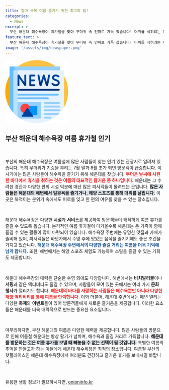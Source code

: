 ```yaml
---
title: 장마 극복 여름 즐기기 위한 최고의 팁!
categories:
  - News
excerpt: >
  부산 해운대 해수욕장이 휴가철을 맞아 무더위 속 인파로 가득 찼습니다! 더위를 식히려는 피서객들의 열기가 뜨겁습니다. 지금 바로 그 현장을 확인해보세요!
feature_text: >
  부산 해운대 해수욕장이 휴가철을 맞아 무더위 속 인파로 가득 찼습니다! 더위를 식히려는 피서객들의 열기가 뜨겁습니다. 지금 바로 그 현장을 확인해보세요!
image: '/assets/img/newspaper.png'
---
```


<p><img src="/assets/img/newspaper.png" alt="kimp 속보" /></p>

<h2 data-ke-size="size26">부산 해운대 해수욕장 여름 휴가철 인기</h2>

<p data-ke-size="size16">&nbsp;</p>

<p>부산의 해운대 해수욕장은 여름철에 많은 사람들이 찾는 인기 있는 관광지로 알려져 있습니다. 특히 무더위가 기승을 부리는 7월 말과 8월 초가 되면 방문객이 급증합니다. 이 시기에는 많은 사람들이 해수욕을 즐기기 위해 해운대를 찾습니다. <b><span style="color: #ee2323;">무더운 날씨에 시원한 바다에서 휴식을 취하는 것은 여름의 대표적인 즐거움 중 하나입니다.</span></b> 해운대는 그 수려한 경관과 다양한 편의 시설 덕분에 매년 많은 피서객들이 몰려드는 곳입니다. <b><span style="background-color: #21538527;">많은 사람들은 해운대의 해변에서 일광욕을 즐기거나, 해양 스포츠를 통해 더위를 날립니다.</span></b> 이곳은 북적이는 분위기 속에서도 피로를 잊고 한 편의 여유를 찾을 수 있는 장소입니다.</p>

<p data-ke-size="size16">&nbsp;</p>

<p>해운대 해수욕장은 다양한 <b>시설</b>과 <b>서비스</b>를 제공하여 방문객들이 쾌적하게 여름 휴가를 즐길 수 있도록 돕습니다. 본격적인 여름 휴가철이 다가올수록 해운대는 온 가족이 함께 즐길 수 있는 활동이 많이 마련되어 있습니다. 해수욕장 주변에는 유명한 맛집과 카페가 즐비해 있어, 피서객들은 바닷가에서 수영 후에 맛있는 음식을 즐기기에도 좋은 조건을 가지고 있습니다. <b><span style="color: #1a5490;">해운대 해수욕장 주변에서의 다양한 즐길 거리는 여름을 더욱 기억에 남게 합니다.</span></b> 또한, 해변에서는 해양 스포츠 체험도 가능하여 스릴을 즐길 수 있는 기회도 제공합니다.</p>

<p data-ke-size="size16">&nbsp;</p>

<p>해운대 해수욕장의 매력은 단순한 수영 외에도 다양합니다. 해변에서는 <b>비치발리볼</b>이나 <b>서핑</b>과 같은 액티비티도 즐길 수 있으며, 사람들이 모여 있는 곳에서는 여러 가지 <b>문화 행사</b>가 열리기도 합니다. <b><span style="color: #ee2323;">해운대의 바다를 사랑하는 사람들은 해수욕뿐만 아니라 다양한 해양 액티비티를 통해 여름을 만끽합니다.</span></b> 이와 더불어, 해운대 주변에서는 매년 열리는 다양한 <b>축제</b>와 <b>이벤트</b>들이 있어 방문객들에게 새로운 즐거움을 제공합니다. 이러한 요소들은 해운대를 더욱 매력적으로 만드는 중요한 요소입니다.</p>

<p data-ke-size="size16">&nbsp;</p>

<p>마무리하자면, 부산 해운대의 여름은 다양한 매력을 제공합니다. 많은 사람들의 방문으로 인해 여름철 해운대는 항상 활기가 넘치며, 해수욕과 즐길 거리로 가득합니다. <b><span style="background-color: #21538527;">해운대를 방문하는 것은 여름 휴가를 보낼 때 빼놓을 수 없는 선택이 될 것입니다.</span></b> 특별한 여름의 추억을 만들고자 하는 이들에게 해운대 해수욕장은 최적의 장소입니다. 여름철 부산의 핫플레이스인 해운대 해수욕장에서 여러분도 건강하고 즐거운 휴가를 보내시길 바랍니다.</p>

<p data-ke-size="size16">&nbsp;</p>
유용한 생활 정보가 필요하시다면, <a href="https://onioninfo.kr" rel="dofollow">onioninfo.kr</a>



